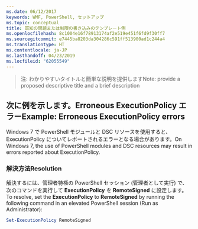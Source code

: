 ```yaml
---
ms.date: 06/12/2017
keywords: WMF, PowerShell, セットアップ
ms.topic: conceptual
title: 既知の問題または制限の書き込みのテンプレート例
ms.openlocfilehash: 8c1004e16f78913174af2e519e451f6fd9f30ff7
ms.sourcegitcommit: e7445ba8203da304286c591ff513900ad1c244a4
ms.translationtype: HT
ms.contentlocale: ja-JP
ms.lasthandoff: 04/23/2019
ms.locfileid: "62055549"
---
```

 ><span data-ttu-id="b60b7-103">注: わかりやすいタイトルと簡単な説明を提供します</span><span class="sxs-lookup"><span data-stu-id="b60b7-103">Note: provide a proposed descriptive title and a brief description</span></span>

## <a name="example-erroneous-executionpolicy-errors"></a><span data-ttu-id="b60b7-104">次に例を示します。Erroneous ExecutionPolicy エラー</span><span class="sxs-lookup"><span data-stu-id="b60b7-104">Example: Erroneous ExecutionPolicy errors</span></span>
<span data-ttu-id="b60b7-105">Windows 7 で PowerShell モジュールと DSC リソースを使用すると、ExecutionPolicy についてレポートされるエラーとなる場合があります。</span><span class="sxs-lookup"><span data-stu-id="b60b7-105">On Windows 7, the use of PowerShell modules and DSC resources may result in errors reported about ExecutionPolicy.</span></span>

### <a name="resolution"></a><span data-ttu-id="b60b7-106">解決方法</span><span class="sxs-lookup"><span data-stu-id="b60b7-106">Resolution</span></span>

<span data-ttu-id="b60b7-107">解決するには、管理者特権の PowerShell セッション (管理者として実行) で、次のコマンドを実行して **ExecutionPolicy** を **RemoteSigned** に設定します。</span><span class="sxs-lookup"><span data-stu-id="b60b7-107">To resolve, set the **ExecutionPolicy** to **RemoteSigned** by running the following command in an elevated PowerShell session (Run as Administrator):</span></span>

```powershell
Set-ExecutionPolicy RemoteSigned
```
